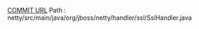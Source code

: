 [COMMIT URL](https://github.com/netty/netty/commit/4cff4b99fd9bcaf256fa62699309e7beff8a136b)
Path : netty/src/main/java/org/jboss/netty/handler/ssl/SslHandler.java